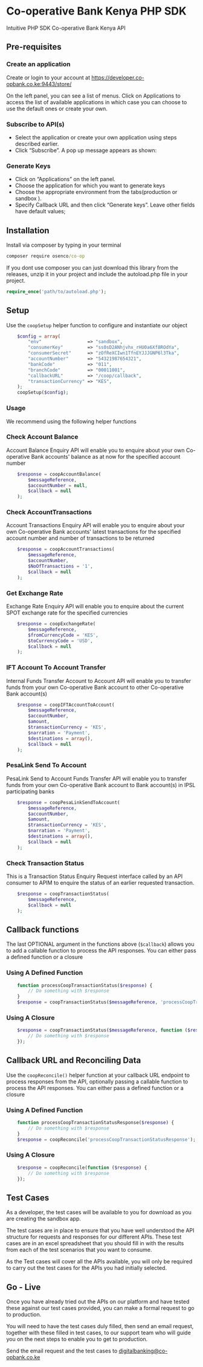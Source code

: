 # Co-operative Bank Kenya PHP SDK
Intuitive PHP SDK Co-operative Bank Kenya API

## Pre-requisites
### Create an application
Create or login to your account at https://developer.co-opbank.co.ke:9443/store/

On the left panel, you can see a list of menus. Click on Applications to access the list of available applications in which case you can choose to use the default ones or create your own.

### Subscribe to API(s)
* Select the application or create your own application using steps described earlier.
* Click “Subscribe”. A pop up message appears as shown:

### Generate Keys
* Click on “Applications” on the left panel.
* Choose the application for which you want to generate keys
* Choose the appropriate environment from the tabs(production or sandbox ).
* Specify Callback URL and then click “Generate keys”. Leave other fields have default values;

## Installation
Install via composer by typing in your terminal

```cmd
composer require osenco/co-op
```

If you dont use composer you can just download this library from the releases, unzip it in your project and include the autoload.php file in your project.

```php
require_once('path/to/autoload.php');
```

## Setup
Use the `coopSetup` helper function to configure and instantiate our object

```php
    $config = array(
        "env"                 => "sandbox",
        "consumerKey"         => "ss0sD2ANhjvhx_rHU0a6Xf8ROdYa",
        "consumerSecret"      => "zOfReXCIwn1TfnEYJJJGNP6l3Tka",
        "accountNumber"       => "54321987654321",
        "bankCode"            => "011",
        "branchCode"          => "00011001",
        "callbackURL"         => "/coop/callback",
        "transactionCurrency" => "KES",
    );
    coopSetup($config);
```
### Usage
We recommend using the following helper functions
### Check Account Balance
Account Balance Enquiry API will enable you to enquire about your own Co-operative Bank accounts' balance as at now for the specified account number 

```php
    $response = coopAccountBalance(
        $messageReference, 
        $accountNumber = null, 
        $callback = null
    );

```

### Check AccountTransactions
Account Transactions Enquiry API will enable you to enquire about your own Co-operative Bank accounts' latest transactions for the specified account number and number of transactions to be returned 

```php
    $response = coopAccountTransactions(
        $messageReference, 
        $accountNumber, 
        $NoOfTransactions = '1', 
        $callback = null
    );
```

### Get Exchange Rate
Exchange Rate Enquiry API will enable you to enquire about the current SPOT exchange rate for the specified currencies

```php
    $response = coopExchangeRate(
        $messageReference, 
        $fromCurrencyCode = 'KES', 
        $toCurrencyCode = 'USD', 
        $callback = null
    );
```

### IFT Account To Account Transfer
Internal Funds Transfer Account to Account API will enable you to transfer funds from your own Co-operative Bank account to other Co-operative Bank account(s) 

```php
    $response = coopIFTAccountToAccount(
        $messageReference, 
        $accountNumber, 
        $amount, 
        $transactionCurrency = 'KES', 
        $narration = 'Payment', 
        $destinations = array(), 
        $callback = null
    );
```

### PesaLink Send To Account
PesaLink Send to Account Funds Transfer API will enable you to transfer funds from your own Co-operative Bank account to Bank account(s) in IPSL participating banks

```php
    $response = coopPesaLinkSendToAccount(
        $messageReference, 
        $accountNumber, 
        $amount, 
        $transactionCurrency = 'KES', 
        $narration = 'Payment', 
        $destinations = array(), 
        $callback = null
    );
```

### Check Transaction Status
This is a Transaction Status Enquiry Request interface called by an API consumer to APIM to enquire the status of an earlier requested transaction.

```php
    $response = coopTransactionStatus(
        $messageReference, 
        $callback = null
    );
```

## Callback functions
The last OPTIONAL argument in the functions above (`$callback`) allows you to add a callable function to process the API responses. You can either pass a defined function or a closure

### Using A Defined Function
```php
    function processCoopTransactionStatus($response) {
        // Do something with $response
    }
    $response = coopTransactionStatus($messageReference, 'processCoopTransactionStatus');
```

### Using A Closure
```php
    $response = coopTransactionStatus($messageReference, function ($response) {
        // Do something with $response
    });
```

## Callback URL and Reconciling Data
Use the `coopReconcile()` helper function at your callback URL endpoint to process responses from the API, optionally passing a callable function to process the API responses. You can either pass a defined function or a closure

### Using A Defined Function
```php
    function processCoopTransactionStatusResponse($response) {
        // Do something with $response
    }
    $response = coopReconcile('processCoopTransactionStatusResponse');
```

### Using A Closure
```php
    $response = coopReconcile(function ($response) {
        // Do something with $response
    });
```

## Test Cases

As a developer, the test cases will be available to you for download as you are creating the sandbox app.

The test cases are in place to ensure that you have well understood the API structure for requests and responses for our different APIs. These test cases are in an excel spreadsheet that you should fill in with the results from each of the test scenarios that you want to consume.

As the Test cases will cover all the APIs available, you will only be required to carry out the test cases for the APIs you had initially selected.

## Go - Live

Once you have already tried out the APIs on our platform and have tested these against our test cases provided, you can make a formal request to go to production.

You will need to have the test cases duly filled, then send an email request, together with these filled in test cases, to our support team who will guide you on the next steps to enable you to get to production.

Send the email request and the test cases to digitalbanking@co-opbank.co.ke

